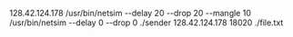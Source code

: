 128.42.124.178
/usr/bin/netsim --delay 20 --drop 20 --mangle 10
/usr/bin/netsim --delay 0 --drop 0
./sender 128.42.124.178 18020 ./file.txt
